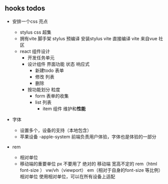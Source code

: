 ## hooks todos

- 安排一个css 亮点
    - stylus
        css 超集
    - 拥有vite 脚手架
        stylus 预编译 安装stylus vite 直接编译
        vite 来自vue 社区
    - react 组件设计
        - 开发任务单元
        - 设计组件
            界面功能  状态 响应式 
            - 新建todo  表单
            - 修改  列表
            - 删除  
        - 按功能划分 粒度
            - form  表单的收集  
            - list 列表
                - item 组件 维护和**性能**

- 字体
    - 设置多个，设备的支持（本地包含）
    - 苹果设备 -apple-system 前端负责用户体验，字体也是体验的一部分
- rem
    - 相对单位
    - 移动端的重要单位 px 不要用了 绝对的
        移动端 宽高不定的 rem（html font-size ） vw/vh（viewport） em（相对于自身的font-size 等比例） 相对单位
        使用相对单位，可以在所有设备上适配
            

